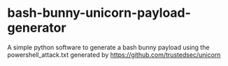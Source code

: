 # bash-bunny-unicorn-payload-generator
A simple python software to generate a bash bunny payload using the powershell_attack.txt generated by https://github.com/trustedsec/unicorn

